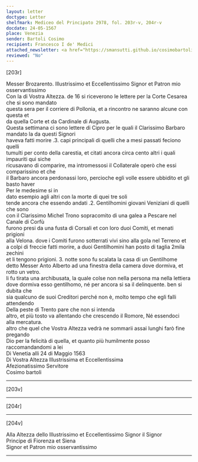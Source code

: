 ```yaml
---
layout: letter
doctype: Letter
shelfmark: Mediceo del Principato 2978, fol. 203r-v, 204r-v
docdate: 24-05-1567
place: Venezia
sender: Bartoli Cosimo
recipient: Francesco I de' Medici
attached_newsletter: <a href="https://smansutti.github.io/cosimobartoli/texts/3080_017/">3080_017</a>
reviewed: "No"
---
```


[203r]  
  
  
Messer Brozarento. Illustrissimo et Eccellentissimo Signor et Patron mio osservantissimo  
Con la di Vostra Altezza. de 16 si riceverono le lettere per la Corte Cesarea che si sono mandato  
questa sera per il corriere di Pollonia, et a rincontro ne saranno alcune con questa et  
da quella Corte et da Cardinale di Augusta.  
Questa settimana ci sono lettere di Cipro per le quali il Clarissimo Barbaro mandato la da questi Signori  
haveva fatti morire .3. capi principali di quelli che a mesi passati feciono quelli  
tumulti per conto della carestia, et citati ancora circa cento altri i quali impauriti qui siche  
ricusavano di comparire, ma intromessosi il Collaterale operò che essi comparissino et che  
il Barbaro ancora perdonassi loro, percioche egli volle essere ubbidito et gli basto haver  
Per le medesime si in  
dato esempio agli altri con la morte di quei tre soli  
tende ancora che essendo andati .2. Gentilhomini giovani Veniziani di quelli che sono  
con il Clarissimo Michel Trono sopracomito di una galea a Pescare nel Canale di Corfù  
furono presi da una fusta di Corsali et con loro duoi Comiti, et menati prigioni  
alla Velona. dove i Comiti furono sotterrati vivi sino alla gola nel Terreno et  
a colpi di freccie fatti morire, a duoi Gentilhomini han posto di taglia 2mila zechini  
et li tengono prigioni. 3. notte sono fu scalata la casa di un Gentilhome  
detto Messer Anto Alberto ad una finestra della camera dove dormiva, et rotto un vetro.  
li fu tirata una archibusata, la quale colse non nella persona ma nella lettiera  
dove dormiva esso gentilhomo, né per ancora si sa il delinquente. ben si dubita che  
sia qualcuno de suoi Creditori perché non è, molto tempo che egli falli attendendo  
Della peste di Trento pare che non si intenda  
altro, et più tosto va allentando che crescendo il Romore, Né essendoci  
alla mercatura.  
altro che quel che Vostra Altezza vedrà ne sommarii assai lunghi farò fine pregando  
Dio per la felicità di quella, et quanto più humilmente posso raccomandandomi a lei  
Di Venetia alli 24 di Maggio 1563  
Di Vostra Altezza Illustrissima et Eccellentissima  
Afezionatissimo Servitore  
Cosimo bartoli  
  
---  

[203v]  
  
  
  
---  

[204r]  
  
  
  
---  

[204v]  
  
  
Alla Altezza dello Illustrissimo et Eccellentissimo Signor il Signor  
Principe di Fiorenza et Siena  
Signor et Patron mio osservantissimo  
  
---  

